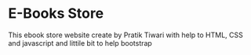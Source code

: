 # E-Books Store
 This ebook store website create by Pratik Tiwari with help to HTML, CSS and javascript and littile bit to help bootstrap 
